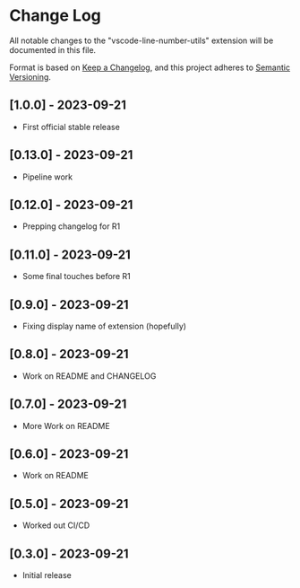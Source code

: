 # Change Log

All notable changes to the "vscode-line-number-utils" extension will be documented in this file.

Format is based on [Keep a Changelog](http://keepachangelog.com/), and this project adheres to [Semantic Versioning](https://semver.org/spec/v2.0.0.html).

## [1.0.0] - 2023-09-21

- First official stable release

## [0.13.0] - 2023-09-21

- Pipeline work

## [0.12.0] - 2023-09-21

- Prepping changelog for R1

## [0.11.0] - 2023-09-21

- Some final touches before R1

## [0.9.0] - 2023-09-21

- Fixing display name of extension (hopefully)

## [0.8.0] - 2023-09-21

- Work on README and CHANGELOG

## [0.7.0] - 2023-09-21

- More Work on README

## [0.6.0] - 2023-09-21

- Work on README

## [0.5.0] - 2023-09-21

- Worked out CI/CD

## [0.3.0] - 2023-09-21

- Initial release
